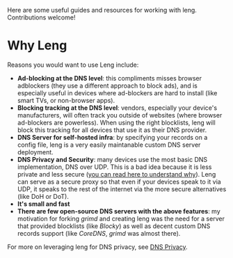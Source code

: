 Here are some useful guides and resources for working with leng. Contributions welcome!


# Why Leng

Reasons you would want to use Leng include:
- **Ad-blocking at the DNS level**: this compliments misses browser adblockers
  (they use a different approach to block ads), and is especially useful in devices where
  ad-blockers are hard to install (like smart TVs, or non-browser apps).
- **Blocking tracking at the DNS level**: vendors, especially your
device's manufacturers, will often track you outside of websites (where browser ad-blockers
are powerless). When using the right blocklists, leng will block this
tracking for all devices that use it as their DNS provider.
- **DNS Server for self-hosted infra**: by specifying
your records on a config file, leng is a very easily maintanable
custom DNS server deployment.
- **DNS Privacy and Security**: many devices use the most basic DNS implementation, DNS over UDP.
This is a bad idea because it is less private and less secure ([you can read here
to understand why](https://www.cloudflare.com/en-gb/learning/dns/dns-over-tls/)). Leng can serve as a secure
proxy so that even if your devices speak to it via UDP, it speaks to the rest
of the internet via the more secure alternatives (like DoH or DoT).
- **It's small and fast**
- **There are few open-source DNS servers with the above features**:
my motivation for forking _grimd_ and creating leng was the need for a server
that provided blocklists (like _Blocky_) as well as decent custom DNS records
support (like _CoreDNS_, _grimd_ was almost there).

For more on leveraging leng for DNS privacy, see [DNS Privacy](Privacy.md).
